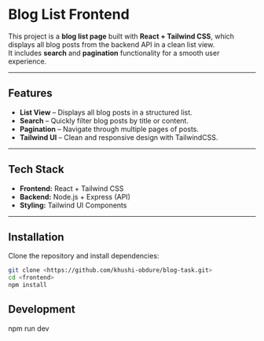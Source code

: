 # Blog List Frontend

This project is a **blog list page** built with **React + Tailwind CSS**, which displays all blog posts from the backend API in a clean list view.  
It includes **search** and **pagination** functionality for a smooth user experience.

---

## Features

- **List View** – Displays all blog posts in a structured list.
- **Search** – Quickly filter blog posts by title or content.
- **Pagination** – Navigate through multiple pages of posts.
- **Tailwind UI** – Clean and responsive design with TailwindCSS.

---

## Tech Stack

- **Frontend:** React + Tailwind CSS  
- **Backend:** Node.js + Express (API)  
- **Styling:** Tailwind UI Components  

---

## Installation

Clone the repository and install dependencies:

```bash
git clone <https://github.com/khushi-obdure/blog-task.git>
cd <frontend>
npm install
```

## Development
npm run dev
